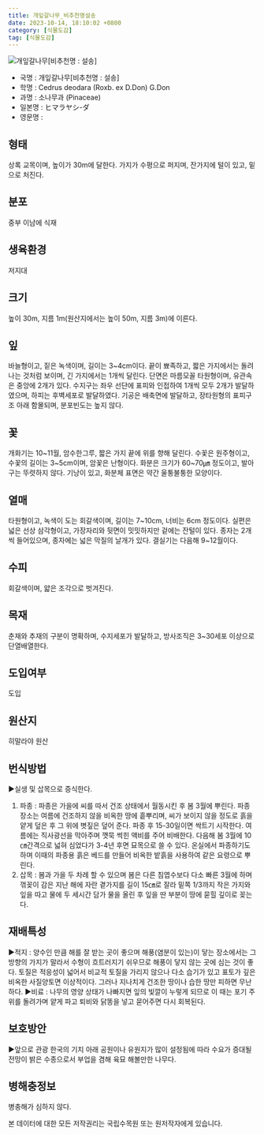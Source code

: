 ```yaml
---
title: 개잎갈나무_비추천명설송
date: 2023-10-14, 18:10:02 +0800
category: [식물도감]
tag: [식물도감]
---
```




![개잎갈나무[비추천명 : 설송]](http://www.nature.go.kr/fileUpload/plants/basic/Pinaceae/Cedrus/14970/14970_6_th2.JPG)
- 국명 : 개잎갈나무[비추천명 : 설송]
- 학명 : Cedrus deodara (Roxb. ex D.Don) G.Don
- 과명 : 소나무과 (Pinaceae)
- 일본명 : ヒマラヤシ-ダ
- 영문명 : 


## 형태
상록 교목이며, 높이가 30m에 달한다. 가지가 수평으로 퍼지며, 잔가지에 털이 있고, 밑으로 처진다.
## 분포
중부 이남에 식재
## 생육환경
저지대
## 크기
높이 30m, 지름 1m(원산지에서는 높이 50m, 지름 3m)에 이른다.
## 잎
바늘형이고, 짙은 녹색이며, 길이는 3~4cm이다. 끝이 뾰족하고, 짧은 가지에서는 돌려나는 것처럼 보이며, 긴 가지에서는 1개씩 달린다. 단면은 마름모꼴 타원형이며, 유관속은 중앙에 2개가 있다. 수지구는 좌우 선단에 표피와 인접하여 1개씩 모두 2개가 발달하였으며, 하피는 후벽세포로 발달하였다. 기공은 배축면에 발달하고, 장타원형의 표피구조 아래 함몰되며, 분포빈도는 높지 않다.

## 꽃
개화기는 10~11월, 암수한그루, 짧은 가지 끝에 위를 향해 달린다. 수꽃은 원주형이고, 수꽃의 길이는 3~5cm이며, 암꽃은 난형이다. 화분은 크기가 60~70㎛ 정도이고, 발아구는 뚜렷하지 않다. 기낭이 있고, 화분체 표면은 약간 울퉁불퉁한 모양이다.
## 열매
타원형이고, 녹색이 도는 회갈색이며, 길이는 7~10cm, 너비는 6cm 정도이다. 실편은 넓은 선상 삼각형이고, 가장자리와 뒷면이 밋밋하지만 겉에는 잔털이 있다. 종자는 2개씩 들어있으며, 종자에는 넓은 막질의 날개가 있다. 결실기는 다음해 9~12월이다.
## 수피
회갈색이며, 얇은 조각으로 벗겨진다.
## 목재
춘재와 추재의 구분이 명확하며, 수지세포가 발달하고, 방사조직은 3~30세포 이상으로 단열배열한다.
## 도입여부
도입
## 원산지
히말라야 원산
## 번식방법
▶실생 및 삽목으로 증식한다.1. 파종 : 파종은 가을에 씨를 따서 건조 상태에서 월동시킨 후 봄 3월에 뿌린다. 파종 장소는 여름에 건조하지 않을 비옥한 땅에 흩뿌리며, 씨가 보이지 않을 정도로 흙을 얕게 덮은 후 그 위에 볏짚은 덮어 준다. 파종 후 15-30일이면 싹트기 시작한다. 여름에는 직사광선을 막아주며 깻묵 썩힌 액비를 주어 비배한다. 다음해 봄 3월에 10㎝간격으로 넓혀 심었다가 3-4년 후면 묘목으로 쓸 수 있다.  온실에서 파종하기도 하며 이때의 파종용 흙은 베드를 만들어 비옥한 밭흙을 사용하여 같은 요령으로 뿌린다. 2. 삽목 : 봄과 가을 두 차례 할 수 있으며 봄은 다른 침엽수보다 다소 빠른 3월에 하며 꺾꽂이 감은 지난 해에 자란 곁가지를 길이 15㎝로 잘라 밑쪽 1/3까지 작은 가지와 잎을 따고 물에 두 세시간 담가 물을 올린 후 잎을 딴 부분이 땅에 묻힐 깊이로 꽂는다.
## 재배특성
▶적지 : 양수인 만큼 해를 잘 받는 곳이 좋으며 해풍(염분이 있는)이 닿는 장소에서는 그 방향의 가지가 말라서 수형이 흐트러지기 쉬우므로 해풍이 닿지 않는 곳에 심는 것이 좋다.  토질은 적응성이 넓어서 비교적 토질을 가리지 않으나 다소 습기가 있고 표토가 깊은 비옥한 사질양토면 이상적이다. 그러나 지나치게 건조한 땅이나 습한 땅만 피하면 무난하다. ▶비료 : 나무의 영양 상태가 나빠지면 잎의 빛깔이 누렇게 되므로 이 때는 포기 주위를 돌려가며 얕게 파고 퇴비와 닭똥을 넣고 묻어주면 다시 회복된다.  

## 보호방안
▶앞으로 관광 한국의 기치 아래 공원이나 유원지가 많이 설정됨에 따라 수요가 증대될 전망이 밝은 수종으로서 부업을 겸해 육묘 해볼만한 나무다.
## 병해충정보
병충해가 심하지 않다.






본 데이터에 대한 모든 저작권리는 국립수목원 또는 원저작자에게 있습니다.

